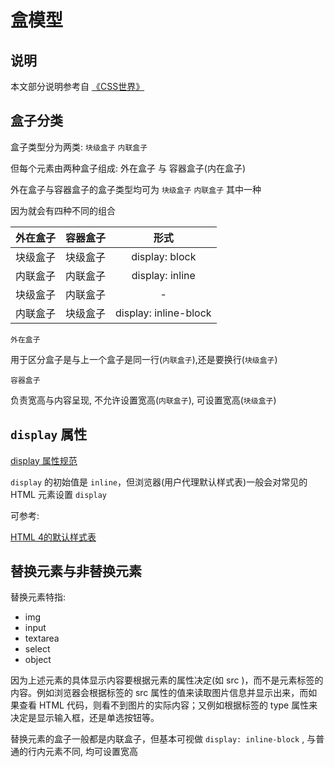# 盒模型

## 说明

本文部分说明参考自 [《CSS世界》](https://demo.cssworld.cn/)

## 盒子分类

盒子类型分为两类: `块级盒子` `内联盒子`

但每个元素由两种盒子组成: 外在盒子 与 容器盒子(内在盒子)

外在盒子与容器盒子的盒子类型均可为 `块级盒子` `内联盒子` 其中一种

因为就会有四种不同的组合

|外在盒子|容器盒子|形式|
|-------|------|:--:|
|块级盒子|块级盒子|display: block|
|内联盒子|内联盒子|display: inline|
|块级盒子|内联盒子|-|
|内联盒子|块级盒子|display: inline-block|

`外在盒子`

用于区分盒子是与上一个盒子是同一行(`内联盒子`),还是要换行(`块级盒子`)

`容器盒子`

负责宽高与内容呈现, 不允许设置宽高(`内联盒子`), 可设置宽高(`块级盒子`)

## `display` 属性

[display 属性规范](http://www.ayqy.net/doc/css2-1/visuren.html#display-prop)

`display` 的初始值是 `inline`，但浏览器(用户代理默认样式表)一般会对常见的 HTML 元素设置 `display` 

可参考:

[HTML 4的默认样式表](http://www.ayqy.net/doc/css2-1/sample.html)

## 替换元素与非替换元素

替换元素特指:

- img
- input
- textarea
- select
- object

因为上述元素的具体显示内容要根据元素的属性决定(如 src )，而不是元素标签的内容。例如浏览器会根据标签的 src 属性的值来读取图片信息并显示出来，而如果查看 HTML 代码，则看不到图片的实际内容；又例如根据标签的 type 属性来决定是显示输入框，还是单选按钮等。

替换元素的盒子一般都是内联盒子，但基本可视做 `display: inline-block` , 与普通的行内元素不同, 均可设置宽高



